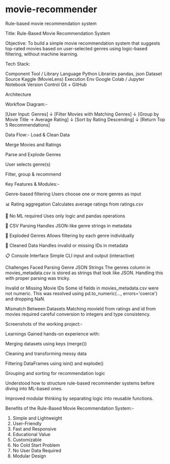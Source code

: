 # movie-recommender
Rule-based movie recommendation system

Title: Rule-Based Movie Recommendation System

Objective:
To build a simple movie recommendation system that suggests top-rated movies based on user-selected genres using logic-based filtering, without machine learning.

Tech Stack:

Component
Tool / Library
Language
Python
Libraries
pandas, json
Dataset Source
Kaggle (MovieLens)
Execution Env
Google Colab / Jupyter Notebook
Version Control
Git + GitHub


Architecture

Workflow Diagram:-

[User Input: Genres] 
        ↓
[Filter Movies with Matching Genres] 
        ↓
[Group by Movie Title → Average Rating] 
        ↓
[Sort by Rating Descending] 
        ↓
[Return Top 5 Recommendations]




Data Flow:-
Load & Clean Data


Merge Movies and Ratings


Parse and Explode Genres


User selects genre(s)


Filter, group & 
recommend


Key Features & Modules:-



Genre-based filtering
Users choose one or more genres as input


📊 Rating aggregation
Calculates average ratings from ratings.csv


🧠 No ML required
Uses only logic and pandas operations


📄 CSV Parsing
Handles JSON-like genre strings in metadata


🔁 Exploded Genres
Allows filtering by each genre individually


🧼 Cleaned Data
Handles invalid or missing IDs in metadata


📋 Console Interface
Simple CLI input and output (interactive)


Challenges Faced
Parsing Genre JSON Strings
 The genres column in movies_metadata.csv is stored as strings that look like JSON. Handling this with proper parsing was tricky.


Invalid or Missing Movie IDs
 Some id fields in movies_metadata.csv were not numeric. This was resolved using pd.to_numeric(..., errors='coerce') and dropping NaN.


Mismatch Between Datasets
 Matching movieId from ratings and id from movies required careful conversion to integers and type consistency.

Screenshots of the working project:-




Learnings
Gained hands-on experience with:


Merging datasets using keys (merge())


Cleaning and transforming messy data


Filtering DataFrames using isin() and explode()


Grouping and sorting for recommendation logic


Understood how to structure rule-based recommender systems before diving into ML-based ones.


Improved modular thinking by separating logic into reusable functions.

Benefits of the Rule-Based Movie Recommendation System:- 
1. Simple and Lightweight 
2. User-Friendly 
3. Fast and Responsive 
4. Educational Value 
5. Customizable 
6. No Cold Start Problem 
7. No User Data Required 
8. Modular Design

